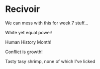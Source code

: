 # Recivoir

We can mess with this for week 7 stuff...

White yet equal power!

Human History Month!

Conflict is growth!

Tasty tasy shrimp, none of which I've licked


